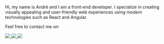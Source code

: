 Hi, my name is André and I am a front-end developer. I specialize in creating visually appealing and user-friendly web experiences using modern technologies such as React and Angular.

Feel free to contact me on:

<a href="https://www.linkedin.com/in/andregamma/">
  <img src="https://img.shields.io/badge/LinkedIn-230f2b?style=for-the-badge&logo=linkedin&logoColor=white&labelColor=blue&color=blue" />
</a>
<a href="https://twitter.com/_andregamma">
  <img src="https://img.shields.io/badge/Twitter-1DA1F2?style=for-the-badge&logo=twitter&logoColor=white" />
</a>
<a href="https://www.instagram.com/_andreg.16/">
  <img src="https://img.shields.io/badge/Instagram-230f2b?style=for-the-badge&logo=instagram&logoColor=white&color=dd2a7b&labelColor=dd2a7b" />
</a>
